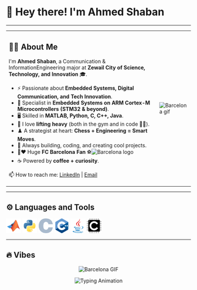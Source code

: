 # 👋 Hey there! I'm Ahmed Shaban  

---

<table>
<tr>
<td>

## 🧑‍💻 About Me  

I'm **Ahmed Shaban**, a Communication & InformationEngineering major at **Zewail City of Science, Technology, and Innovation** 🎓.  

- ⚡ Passionate about **Embedded Systems, Digital Communication, and Tech Innovation**.  
- 🔧 Specialist in **Embedded Systems on ARM Cortex-M Microcontrollers (STM32 & beyond)**.  
- 🖥️ Skilled in **MATLAB, Python, C, C++, Java**.  
- 💪 I love **lifting heavy** (both in the gym and in code 🏋️‍♂️).  
- ♟️ A strategist at heart: **Chess + Engineering = Smart Moves**.  
- 🚀 Always building, coding, and creating cool projects.  
- 💙❤️ Huge **FC Barcelona Fan** ⚽<img src="https://upload.wikimedia.org/wikipedia/en/4/47/FC_Barcelona_%28crest%29.svg" width="25" height="25" alt="Barcelona logo"/>  
- ☕ Powered by **coffee + curiosity**.  

📫 How to reach me: [LinkedIn](#) | [Email](#)  

</td>
<td>
<img src="https://media3.giphy.com/media/v1.Y2lkPTc5MGI3NjExNmdhMmlmNXo4dG81bHYyYzc5MmdrYXk4YjdjeXZxNzc3dmVreHIxMSZlcD12MV9pbnRlcm5hbF9naWZfYnlfaWQmY3Q9Zw/jBOOXxSJfG8kqMxT11/giphy.gif" width="220" alt="Barcelona gif"/>
</td>
</tr>
</table>

---

## ⚙️ Languages and Tools  

<p align="left">
  <img src="https://raw.githubusercontent.com/devicons/devicon/master/icons/matlab/matlab-original.svg" alt="MATLAB" width="40" height="40"/>
  <img src="https://raw.githubusercontent.com/devicons/devicon/master/icons/python/python-original.svg" alt="Python" width="40" height="40"/>
  <img src="https://raw.githubusercontent.com/devicons/devicon/master/icons/c/c-original.svg" alt="C" width="40" height="40"/>
  <img src="https://raw.githubusercontent.com/devicons/devicon/master/icons/cplusplus/cplusplus-original.svg" alt="C++" width="40" height="40"/>
  <img src="https://raw.githubusercontent.com/devicons/devicon/master/icons/java/java-original.svg" alt="Java" width="40" height="40"/>
  <img src="https://raw.githubusercontent.com/devicons/devicon/master/icons/embeddedc/embeddedc-original.svg" alt="Embedded C" width="40" height="40"/>
 
</p>

---
## 🔥 Vibes  

<p align="center">
  <img src="https://media0.giphy.com/media/v1.Y2lkPTc5MGI3NjExNzJrcTJscXh5dzhjMzRqc3ZzMmZrM2Jjcncyd292b2k0MDJ6ZW41cSZlcD12MV9pbnRlcm5hbF9naWZfYnlfaWQmY3Q9Zw/SxMTjAhrpBpE5E4BzB/giphy.gif" width="400" alt="Barcelona GIF"/>
</p>
<p align="center">
  <img src="https://readme-typing-svg.demolab.com?font=Fira+Code&size=24&pause=1200&color=00C2FF&width=1000&lines=Realized+Barcelona+losing+ruins+my+mood+more+than+my+own+exam+grades.+%F0%9F%94%B5%F0%9F%94%B4%E2%9A%BD" alt="Typing Animation" />
</p>


